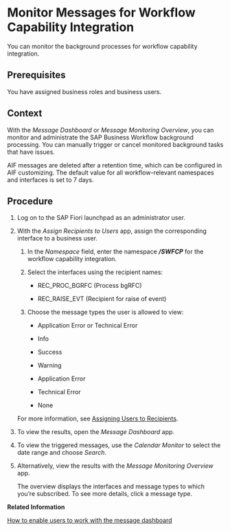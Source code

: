 <!-- loiod280fcc3a54640f6b3601f3236e91e9c -->

# Monitor Messages for Workflow Capability Integration

You can monitor the background processes for workflow capability integration.



<a name="loiod280fcc3a54640f6b3601f3236e91e9c__prereq_ggw_qpy_rkb"/>

## Prerequisites

You have assigned business roles and business users.



<a name="loiod280fcc3a54640f6b3601f3236e91e9c__context_pmz_cwv_5tb"/>

## Context

With the *Message Dashboard* or *Message Monitoring Overview*, you can monitor and administrate the SAP Business Workflow background processing. You can manually trigger or cancel monitored background tasks that have issues.

AIF messages are deleted after a retention time, which can be configured in AIF customizing. The default value for all workflow-relevant namespaces and interfaces is set to 7 days.



<a name="loiod280fcc3a54640f6b3601f3236e91e9c__steps_oj4_q4h_lmb"/>

## Procedure

1.  Log on to the SAP Fiori launchpad as an administrator user.

2.  With the *Assign Recipients to Users* app, assign the corresponding interface to a business user.

    1.  In the *Namespace* field, enter the namespace ***/SWFCP*** for the workflow capability integration.

    2.  Select the interfaces using the recipient names:

        -   REC\_PROC\_BGRFC \(Process bgRFC\)

        -   REC\_RAISE\_EVT \(Recipient for raise of event\)


    3.  Choose the message types the user is allowed to view:

        -   Application Error or Technical Error

        -   Info

        -   Success

        -   Warning

        -   Application Error

        -   Technical Error

        -   None



    For more information, see [Assigning Users to Recipients](https://help.sap.com/viewer/1cefaed5b7a3471cb08564e54d5ba866/4.0/en-US/2e8e31dff6e747249240601291384bc3.html).

3.  To view the results, open the *Message Dashboard* app.

4.  To view the triggered messages, use the *Calendar Monitor* to select the date range and choose *Search*.

5.  Alternatively, view the results with the *Message Monitoring Overview* app.

    The overview displays the interfaces and message types to which you’re subscribed. To see more details, click a message type.


**Related Information**  


[How to enable users to work with the message dashboard](https://blogs.sap.com/2018/11/07/how-to-enable-users-to-work-with-the-message-dashboard/)


